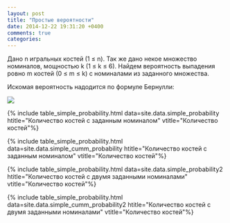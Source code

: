 ```yaml
---
layout: post
title: "Простые вероятности"
date: 2014-12-22 19:31:20 +0400
comments: true
categories:
---
```

Дано n игральных костей (1 &le; n). Так же дано некое множество номиналов, мощностью k (1 &le; k &le; 6).
Найдем вероятность выпадения ровно m костей (0 &le; m &le; k) с номиналами из заданного множества.

Искомая вероятность надодится по формуле Бернулли:



<img src="http://latex.codecogs.com/gif.latex?\left(\frac{k}{6}\right )^{m}\left(1-\frac{k}{6}\right )^{n-m}C_{n}^{m}" />

{% include table_simple_probability.html data=site.data.simple_probability htitle="Количество костей с заданным номиналом" vtitle="Количество костей"%}

{% include table_simple_probability.html data=site.data.simple_cumm_probability htitle="Количество костей с заданным номиналом" vtitle="Количество костей"%}

{% include table_simple_probability.html data=site.data.simple_probability2 htitle="Количество костей с двумя заданными номиналами" vtitle="Количество костей"%}

{% include table_simple_probability.html data=site.data.simple_cumm_probability2 htitle="Количество костей с двумя заданными номиналами" vtitle="Количество костей"%}
